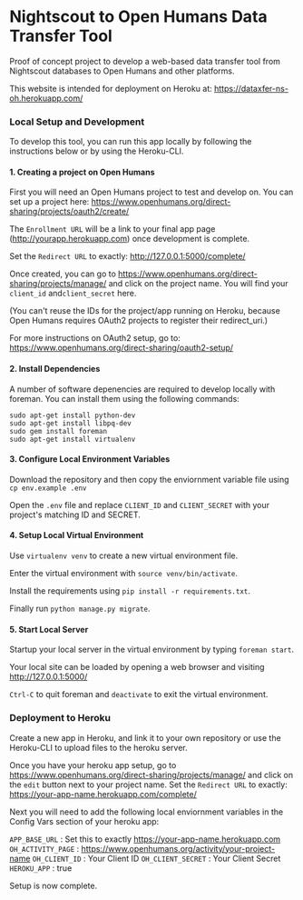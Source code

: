 # Nightscout to Open Humans Data Transfer Tool

Proof of concept project to develop a web-based data transfer tool from
Nightscout databases to Open Humans and other platforms.

This website is intended for deployment on Heroku at:
https://dataxfer-ns-oh.herokuapp.com/

### Local Setup and Development

To develop this tool, you can run this app locally by following the instructions below or by using the Heroku-CLI.

#### 1. Creating a project on Open Humans

First you will need an Open Humans project to test and develop on. You can set up a project here: https://www.openhumans.org/direct-sharing/projects/oauth2/create/

The `Enrollment URL` will be a link to your final app page (http://yourapp.herokuapp.com) once development is complete. 

Set the `Redirect URL` to exactly: http://127.0.0.1:5000/complete/

Once created, you can go to https://www.openhumans.org/direct-sharing/projects/manage/ and click on the project name. You will find your `client_id` and`client_secret` here.

(You can't reuse the IDs for the project/app running on Heroku, because
Open Humans requires OAuth2 projects to register their redirect_uri.)

For more instructions on OAuth2 setup, go to: https://www.openhumans.org/direct-sharing/oauth2-setup/

#### 2. Install Dependencies

A number of software depenencies are required to develop locally with foreman. You can install them using the following commands:

```sudo apt-get install rabbitmq-server
sudo apt-get install python-dev
sudo apt-get install libpq-dev
sudo gem install foreman
sudo apt-get install virtualenv
```

#### 3. Configure Local Environment Variables

Download the repository and then copy the enviornment variable file using `cp env.example .env`

Open the `.env` file and replace `CLIENT_ID` and `CLIENT_SECRET` with your project's matching ID and SECRET. 

#### 4. Setup Local Virtual Environment

Use `virtualenv venv` to create a new virtual environment file.

Enter the virtual environment with `source venv/bin/activate`.

Install the requirements using `pip install -r requirements.txt`.

Finally run `python manage.py migrate`.
 

#### 5. Start Local Server

Startup your local server in the virtual environment by typing `foreman start`.

Your local site can be loaded by opening a web browser and visiting http://127.0.0.1:5000/

`Ctrl-C` to quit foreman and `deactivate` to exit the virtual environment.

### Deployment to Heroku

Create a new app in Heroku, and link it to your own repository or use the Heroku-CLI to upload files to the heroku server.

Once you have your heroku app setup, go to https://www.openhumans.org/direct-sharing/projects/manage/ and click on the `edit` button next to your project name. Set the `Redirect URL` to exactly: https://your-app-name.herokuapp.com/complete/

Next you will need to add the following local enviornment variables in the Config Vars section of your heroku app:

`APP_BASE_URL` : Set this to exactly https://your-app-name.herokuapp.com
`OH_ACTIVITY_PAGE` : https://www.openhumans.org/activity/your-project-name
`OH_CLIENT_ID` : Your Client ID
`OH_CLIENT_SECRET` : Your Client Secret
`HEROKU_APP` : true

Setup is now complete.

